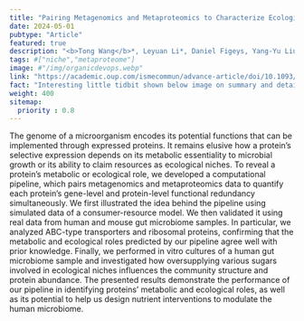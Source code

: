 ```yaml
---
title: "Pairing Metagenomics and Metaproteomics to Characterize Ecological Niches and Metabolic Essentiality of Gut Microbiomes"
date: 2024-05-01
pubtype: "Article"
featured: true
description: "<b>Tong Wang</b>*, Leyuan Li*, Daniel Figeys, Yang-Yu Liu, <i><b>ISME Communications</b>, 2024</i>"
tags: #["niche","metaproteome"]
image: #"/img/organicdevops.webp"
link: "https://academic.oup.com/ismecommun/advance-article/doi/10.1093/ismeco/ycae063/7660938"
fact: "Interesting little tidbit shown below image on summary and detail page"
weight: 400
sitemap:
  priority : 0.8
---
```


The genome of a microorganism encodes its potential functions that can be implemented through expressed proteins. It remains elusive how a protein’s selective expression depends on its metabolic essentiality to microbial growth or its ability to claim resources as ecological niches. To reveal a protein’s metabolic or ecological role, we developed a computational pipeline, which pairs metagenomics and metaproteomics data to quantify each protein’s gene-level and protein-level functional redundancy simultaneously. We first illustrated the idea behind the pipeline using simulated data of a consumer-resource model. We then validated it using real data from human and mouse gut microbiome samples. In particular, we analyzed ABC-type transporters and ribosomal proteins, confirming that the metabolic and ecological roles predicted by our pipeline agree well with prior knowledge. Finally, we performed in vitro cultures of a human gut microbiome sample and investigated how oversupplying various sugars involved in ecological niches influences the community structure and protein abundance. The presented results demonstrate the performance of our pipeline in identifying proteins’ metabolic and ecological roles, as well as its potential to help us design nutrient interventions to modulate the human microbiome.